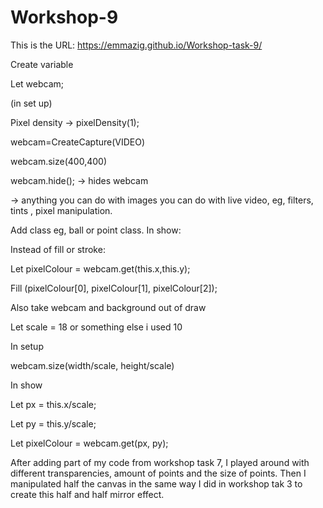 # Workshop-9

This is the URL: https://emmazig.github.io/Workshop-task-9/

Create variable 

Let webcam;

(in set up) 

Pixel density → pixelDensity(1);

webcam=CreateCapture(VIDEO)

webcam.size(400,400)

webcam.hide(); → hides webcam

→ anything you can do with images you can do with live video, eg, filters, tints , pixel manipulation.

Add class eg, ball or point class.
In show:

Instead of fill or stroke:

Let pixelColour = webcam.get(this.x,this.y);

Fill (pixelColour[0], pixelColour[1], pixelColour[2]);

 Also take webcam and background out of draw 


Let scale = 18 or something else i used 10

In setup

webcam.size(width/scale, height/scale)

In show

Let px = this.x/scale;

Let py = this.y/scale;

Let pixelColour = webcam.get(px, py);


After adding part of my code from workshop task 7, I played around with different transparencies, amount of points and the size of points. Then I manipulated half the canvas in the same way I did in workshop tak 3 to create this half and half mirror effect.
